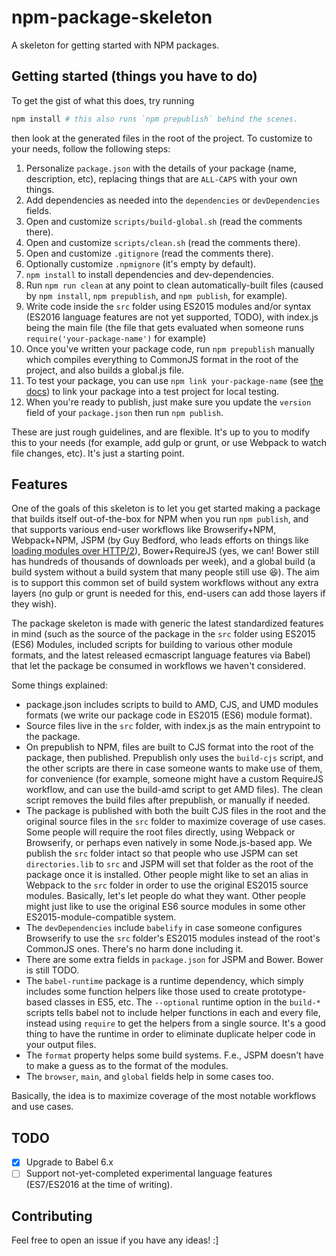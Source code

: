 npm-package-skeleton
====================

A skeleton for getting started with NPM packages.

Getting started (things you have to do)
---------------------------------------

To get the gist of what this does, try running

```sh
npm install # this also runs `npm prepublish` behind the scenes.
```

then look at the generated files in the root of the project. To customize to
your needs, follow the following steps:

1. Personalize `package.json` with the details of your package (name,
  description, etc), replacing things that are `ALL-CAPS` with your own things.
2. Add dependencies as needed into the `dependencies` or `devDependencies` fields.
3. Open and customize `scripts/build-global.sh` (read the comments there).
4. Open and customize `scripts/clean.sh` (read the comments there).
5. Open and customize `.gitignore` (read the comments there).
6. Optionally customize `.npmignore` (it's empty by default).
7. `npm install` to install dependencies and dev-dependencies.
8. Run `npm run clean` at any point to clean automatically-built files (caused
  by `npm install`, `npm prepublish`, and `npm publish`, for example).
9. Write code inside the `src` folder using ES2015 modules and/or syntax (ES2016
  language features are not yet supported, TODO), with index.js being the main
  file (the file that gets evaluated when someone runs
  `require('your-package-name')` for example)
10. Once you've written your package code, run `npm prepublish` manually which
    compiles everything to CommonJS format in the root of the project, and also
    builds a global.js file.
11. To test your package, you can use `npm link your-package-name` (see [the
  docs](https://docs.npmjs.com/cli/link)) to link your package into a test
  project for local testing.
12. When you're ready to publish, just make sure you update the `version` field
  of your `package.json` then run `npm publish`.

These are just rough guidelines, and are flexible. It's up to you to modify
this to your needs (for example, add gulp or grunt, or use Webpack to watch
file changes, etc). It's just a starting point.

Features
--------

One of the goals of this skeleton is to let you get started making a package
that builds itself out-of-the-box for NPM when you run `npm publish`, and that
supports various end-user workflows like Browserify+NPM, Webpack+NPM, JSPM (by
Guy Bedford, who leads efforts on things like [loading modules over
HTTP/2](https://twitter.com/guybedford/status/509373243619549184)),
Bower+RequireJS (yes, we can! Bower still has hundreds of thousands of
downloads per week), and a global build (a build system without a build system
that many people still use :laughing:). The aim is to support this common set
of build system workflows without any extra layers (no gulp or grunt is needed
for this, end-users can add those layers if they wish).

The package skeleton is made with generic the latest standardized features in
mind (such as the source of the package in the `src` folder using ES2015 (ES6)
Modules, included scripts for building to various other module formats, and the
latest released ecmascript language features via Babel) that let the package be
consumed in workflows we haven't considered.

Some things explained:

- package.json includes scripts to build to AMD, CJS, and UMD modules formats
  (we write our package code in ES2015 (ES6) module format).
- Source files live in the `src` folder, with index.js as the main entrypoint
  to the package.
- On prepublish to NPM, files are built to CJS format into the root of the
  package, then published. Prepublish only uses the `build-cjs` script, and the
  other scripts are there in case someone wants to make use of them, for
  convenience (for example, someone might have a custom RequireJS workflow, and
  can use the build-amd script to get AMD files). The clean script removes the
  build files after prepublish, or manually if needed.
- The package is published with both the built CJS files in the root and the
  original source files in the `src` folder to maximize coverage of use cases.
  Some people will require the root files directly, using Webpack or
  Browserify, or perhaps even natively in some Node.js-based app.  We publish
  the `src` folder intact so that people who use JSPM can set `directories.lib`
  to `src` and JSPM will set that folder as the root of the package once it is
  installed. Other people might like to set an alias in Webpack to the `src`
  folder in order to use the original ES2015 source modules. Basically, let's let
  people do what they want. Other people might just like to use the original
  ES6 source modules in some other ES2015-module-compatible system.
- The `devDependencies` include `babelify` in case someone configures
  Browserify to use the `src` folder's ES2015 modules instead of the root's
  CommonJS ones. There's no harm done including it.
- There are some extra fields in `package.json` for JSPM and Bower. Bower is
  still TODO.
- The `babel-runtime` package is a runtime dependency, which simply includes
  some function helpers like those used to create prototype-based classes in
  ES5, etc. The `--optional` runtime option in the `build-*` scripts tells
  babel not to include helper functions in each and every file, instead using
  `require` to get the helpers from a single source. It's a good thing to have
  the runtime in order to eliminate duplicate helper code in your output files.
- The `format` property helps some build systems. F.e., JSPM doesn't have to
  make a guess as to the format of the modules.
- The `browser`, `main`, and `global` fields help in some cases too.

Basically, the idea is to maximize coverage of the most notable workflows and
use cases.

TODO
----

- [x] Upgrade to Babel 6.x
- [ ] Support not-yet-completed experimental language features (ES7/ES2016 at
  the time of writing).

Contributing
------------

Feel free to open an issue if you have any ideas! :]
